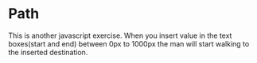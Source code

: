 # Path
This is another javascript exercise. When you insert value in the text boxes(start and end) between 0px to 1000px the man will start walking to the inserted destination.

